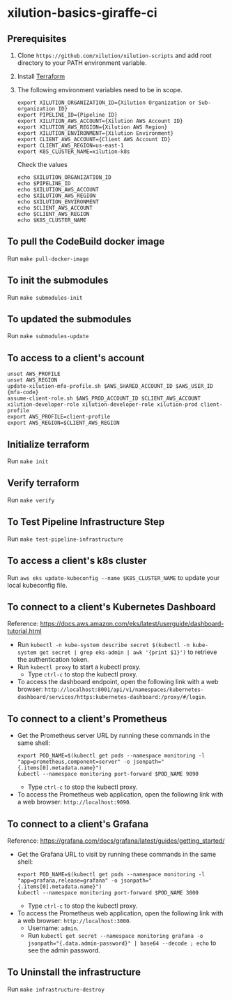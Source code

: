 # xilution-basics-giraffe-ci

## Prerequisites

1. Clone `https://github.com/xilution/xilution-scripts` and add root directory to your PATH environment variable.
1. Install [Terraform](https://www.terraform.io/)
1. The following environment variables need to be in scope.
    ```
    export XILUTION_ORGANIZATION_ID={Xilution Organization or Sub-organization ID}
    export PIPELINE_ID={Pipeline ID}
    export XILUTION_AWS_ACCOUNT={Xilution AWS Account ID}
    export XILUTION_AWS_REGION={Xilution AWS Region}
    export XILUTION_ENVIRONMENT={Xilution Environment}
    export CLIENT_AWS_ACCOUNT={Client AWS Account ID}
    export CLIENT_AWS_REGION=us-east-1
    export K8S_CLUSTER_NAME=xilution-k8s
    
    ```

    Check the values
    ```
    echo $XILUTION_ORGANIZATION_ID
    echo $PIPELINE_ID
    echo $XILUTION_AWS_ACCOUNT
    echo $XILUTION_AWS_REGION
    echo $XILUTION_ENVIRONMENT
    echo $CLIENT_AWS_ACCOUNT
    echo $CLIENT_AWS_REGION
    echo $K8S_CLUSTER_NAME
    
    ```

## To pull the CodeBuild docker image

Run `make pull-docker-image`

## To init the submodules

Run `make submodules-init`

## To updated the submodules

Run `make submodules-update`

## To access to a client's account

```
unset AWS_PROFILE
unset AWS_REGION
update-xilution-mfa-profile.sh $AWS_SHARED_ACCOUNT_ID $AWS_USER_ID {mfa-code}
assume-client-role.sh $AWS_PROD_ACCOUNT_ID $CLIENT_AWS_ACCOUNT xilution-developer-role xilution-developer-role xilution-prod client-profile
export AWS_PROFILE=client-profile
export AWS_REGION=$CLIENT_AWS_REGION

```

## Initialize terraform

Run `make init`

## Verify terraform

Run `make verify`

## To Test Pipeline Infrastructure Step

Run `make test-pipeline-infrastructure`

## To access a client's k8s cluster

Run `aws eks update-kubeconfig --name $K8S_CLUSTER_NAME` to update your local kubeconfig file.

## To connect to a client's Kubernetes Dashboard

Reference: https://docs.aws.amazon.com/eks/latest/userguide/dashboard-tutorial.html

* Run `kubectl -n kube-system describe secret $(kubectl -n kube-system get secret | grep eks-admin | awk '{print $1}')` to retrieve the authentication token.
* Run `kubectl proxy` to start a kubectl proxy.
    * Type `ctrl-c` to stop the kubectl proxy.
* To access the dashboard endpoint, open the following link with a web browser: `http://localhost:8001/api/v1/namespaces/kubernetes-dashboard/services/https:kubernetes-dashboard:/proxy/#/login`.

## To connect to a client's Prometheus

* Get the Prometheus server URL by running these commands in the same shell:
    ```
    export POD_NAME=$(kubectl get pods --namespace monitoring -l "app=prometheus,component=server" -o jsonpath="{.items[0].metadata.name}")
    kubectl --namespace monitoring port-forward $POD_NAME 9090
    
    ```
    * Type `ctrl-c` to stop the kubectl proxy.
* To access the Prometheus web application, open the following link with a web browser: `http://localhost:9090`.

## To connect to a client's Grafana

Reference: https://grafana.com/docs/grafana/latest/guides/getting_started/

* Get the Grafana URL to visit by running these commands in the same shell:
    ```
    export POD_NAME=$(kubectl get pods --namespace monitoring -l "app=grafana,release=grafana" -o jsonpath="{.items[0].metadata.name}")
    kubectl --namespace monitoring port-forward $POD_NAME 3000
    
    ```
    * Type `ctrl-c` to stop the kubectl proxy.
* To access the Prometheus web application, open the following link with a web browser: `http://localhost:3000`.
    * Username: `admin`.
    * Run `kubectl get secret --namespace monitoring grafana -o jsonpath="{.data.admin-password}" | base64 --decode ; echo` to see the admin password.

## To Uninstall the infrastructure

Run `make infrastructure-destroy`
